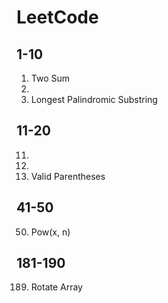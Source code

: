 # LeetCode

## 1-10
1. Two Sum
2. 
5. Longest Palindromic Substring

## 11-20
11.
12.
20. Valid Parentheses

## 41-50
50. Pow(x, n)

## 181-190
189. Rotate Array